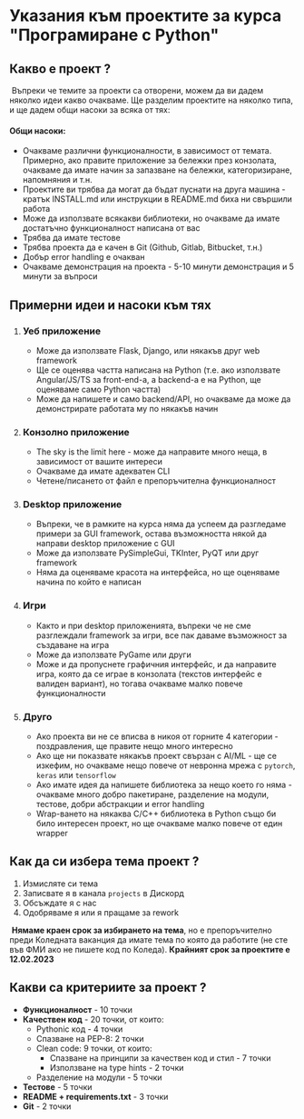 # Указания към проектите за курса "Програмиране с Python"

## Какво е проект ?

​	Въпреки че темите за проекти са отворени, можем да ви дадем няколко идеи какво очакваме. Ще разделим проектите на няколко типа, и ще дадем общи насоки за всяка от тях:

#### Общи насоки:	

- Очакваме различни функционалности, в зависимост от темата. Примерно, ако правите приложение за бележки през конзолата, очакваме да имате начин за запазване на бележки, категоризиране, напомняния и т.н. 
- Проектите ви трябва да могат да бъдат пуснати на друга машина - кратък INSTALL.md или инструкции в README.md биха ни свършили работа
- Може да използвате всякакви библиотеки, но очакваме да имате достатъчно функционалност написана от вас
- Трябва да имате тестове
- Трябва проекта да е качен в Git (Github, Gitlab, Bitbucket, т.н.)
- Добър error handling е очакван
- Очакваме демонстрация на проекта - 5-10 минути демонстрация и 5 минути за въпроси

## Примерни идеи и насоки към тях

1. ### Уеб приложение

   - Може да използвате Flask, Django, или някакъв друг web framework
   - Ще се оценява частта написана на Python (т.е. ако използвате Angular/JS/TS за front-end-а, а backend-а е на Python, ще оценяваме само Python частта)
   - Може да напишете и само backend/API, но очакваме да може да демонстрирате работата му по някакъв начин

2. ### Конзолно приложение

   - The sky is the limit here - може да направите много неща, в зависимост от вашите интереси
   - Очакваме да имате адекватен CLI
   - Четене/писането от файл е препоръчителна функционалност

3. ### Desktop приложение

   - Въпреки, че в рамките на курса няма да успеем да разгледаме примери за GUI framework, остава възможността някой да направи desktop приложение с GUI
   - Може да използвате PySimpleGui, TKInter, PyQT или друг framework
   - Няма да оценяваме красота на интерфейса, но ще оценяваме начина по който е написан

4. ### Игри

   - Както и при desktop приложенията, въпреки че не сме разглеждали framework за игри, все пак даваме възможност за създаване на игра
   - Може да използвате PyGame или други
   - Може и да пропуснете графичния интерфейс, и да направите игра, която да се играе в конзолата (текстов интерфейс е валиден вариант), но тогава очакваме малко повече функционалности

5. ### Друго

   - Ако проекта ви не се вписва в никоя от горните 4 категории - поздравления, ще правите нещо много интересно
   - Ако ще ни показвате някакъв проект свързан с AI/ML - ще се изкефим, но очакваме нещо повече от невронна мрежа с `pytorch`, `keras` или `tensorflow`
   - Ако имате идея да напишете библиотека за нещо което го няма - очакваме много добро пакетиране, разделение на модули, тестове, добри абстракции и error handling
   - Wrap-ването на някаква C/C++ библиотека в Python също би било интересен проект, но ще очакваме малко повече от един wrapper 

## Как да си избера тема проект ?

1. Измисляте си тема
2. Записвате я в канала `projects` в Дискорд
3. Обсъждате я с нас
4. Одобряваме я или я пращаме за rework

​	**Нямаме краен срок за избирането на тема**, но е препоръчително преди Коледната ваканция да имате тема по която да работите (не сте във ФМИ ако не пишете код по Коледа). **Крайният срок за проектите е 12.02.2023**

## Какви са критериите за проект ?

- **Функционалност** - 10 точки
- **Качествен код** - 20 точки, от които:
  - Pythonic код - 4 точки
  - Спазване на PEP-8: 2 точки
  - Clean code: 9 точки, от които:
    - Спазване на принципи за качествен код и стил -  7 точки
    - Използване на type hints - 2 точки
  - Разделение на модули - 5 точки
- **Тестове** - 5 точки
- **README + requirements.txt** - 3 точки
- **Git** - 2 точки
